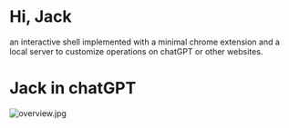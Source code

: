 # Hi, Jack
an interactive shell implemented with a minimal chrome extension and a local server to customize operations on chatGPT or other websites.

# Jack in chatGPT
![overview.jpg](overview)

